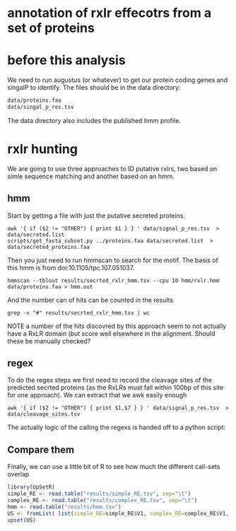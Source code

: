# annotation of rxlr effecotrs from a set of proteins

# before this analysis

We need to run augustus (or whatever) to get our protein coding genes and
singalP to identify. The files should be in the data directory:

```sh
data/proteins.faa
data/singal_p_res.tsv
```

The data directory also includes the published hmm profile.

# rxlr hunting

We are going to use three approaches to ID putative rxlrs, two based on simle
sequence matching and another based on an hmm. 

## hmm

Start by getting a file with just the putative secreted proteins.

```
awk '{ if ($2 != "OTHER") { print $1 } } ' data/signal_p_res.tsv  > data/secreted.list
scripts/get_fasta_subset.py ../proteins.faa data/secreted.list  > data/secreted_proteins.faa
```
Then you just need to run hmmscan to search for the motif. The basis of this hmm
is from doi:10.1105/tpc.107.051037.

```
hmmscan --tblout results/secrted_rxlr_hmm.tsv --cpu 10 hmm/rxlr.hmm data/proteins.faa > hmm.out
```

And the number can of hits can be counted in the results

```
grep -v "#" results/secrted_rxlr_hmm.tsv | wc
```

NOTE a number of the hits discovred by this approach seem to not actually have a
RxLR domain (but score well elsewhere in the alignment. Should these be manually
checked?

## regex

To do the regex steps we first need to record the cleavage sites of the
predicted secrted proteins (as the RxLRs must fall within 100bp of this site for
one approach). We can extract that we awk easily enough 

```
awk '{ if ($2 != "OTHER") { print $1,$7 } } ' data/signal_p_res.tsv  > data/cleavage_sites.tsv
```

The actually logic of the calling the regexs is handed off to a python script:

## Compare them

Finally, we can use a little bit of R to see how much the different call-sets
overlap

```r
library(UpSetR)
simple_RE <- read.table("results/simple_RE.tsv", sep="\t")
complex_RE <- read.table("results/complex_RE.tsv", sep="\t")
hmm <- read.table("results/hmm.tsv")
US <- fromList( list(simple_RE=simple_RE$V1, complex_RE=complex_RE$V1, hmm=hmm$V3))
upset(US)
```



